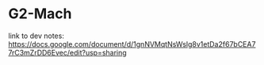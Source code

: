 # G2-Mach
link to dev notes:
https://docs.google.com/document/d/1gnNVMqtNsWslg8v1etDa2f67bCEA77rC3mZrDD6Evec/edit?usp=sharing
